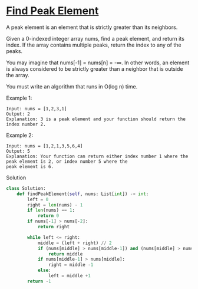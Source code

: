 # [Find Peak Element](https://leetcode.com/problems/find-peak-element/)

A peak element is an element that is strictly greater than its neighbors.

Given a 0-indexed integer array nums, find a peak element, and return its index. If the array contains multiple peaks,
return the index to any of the peaks.

You may imagine that nums[-1] = nums[n] = -∞. In other words, an element is always considered to be strictly greater 
than a neighbor that is outside the array.

You must write an algorithm that runs in O(log n) time.

Example 1:
```
Input: nums = [1,2,3,1]
Output: 2
Explanation: 3 is a peak element and your function should return the index number 2.
```
Example 2:
```
Input: nums = [1,2,1,3,5,6,4]
Output: 5
Explanation: Your function can return either index number 1 where the peak element is 2, or index number 5 where the 
peak element is 6.
```
Solution
```python
class Solution:
    def findPeakElement(self, nums: List[int]) -> int:
        left = 0
        right = len(nums) - 1
        if len(nums) == 1:
            return 0
        if nums[-1] > nums[-2]:
            return right

        while left <= right:
            middle = (left + right) // 2
            if (nums[middle] > nums[middle-1]) and (nums[middle] > nums[middle+1]):
                return middle
            if nums[middle-1] > nums[middle]:
                right = middle -1
            else:
                left = middle +1
        return -1
```